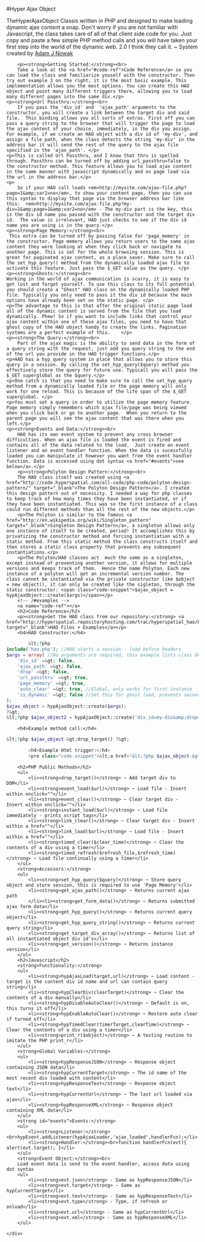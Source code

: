 #Hyper Ajax Object

<div id="content-left">
        <p>TheHyperAjaxObject Classis written in PHP and designed to make loading dynamic ajax content a snap. Don't worry if you are not familiar with Javascript, the class takes care of all of that client side code for you. Just copy and paste a few simple PHP method calls and you will have taken your first step into the world of the dynamic web. 2.0 I think they call it. ~ System created by <a href="http://adamjnowak.com" target="_blank">Adam J Nowak</a></p>
        
        <p><strong>Getting Started:</strong><br>
        Take a look at the <a href="#code-ref">Code Reference</a> so you can load the class and familiarize youself with the constructor. Then try out example 3 on the right, it is the most basic example. This implementation allows you the most options. You can create this HAO object and point many different triggers there, allowing you to load many different pages into the same div.</p>
    <p><strong>Url Passthru:</strong><br>
        If you pass the 'div_id' and  'ajax_path' arguments to the constructor, you will create a link between the target div and said file.  This binding allows you all sorts of extras. First off you can pass a query string to the browser that will trigger the page to load the ajax content of your choice, immediately, in the div you assign. For example, if we create an HAO object with a div id of 'my-div', and assign a file path, when the class detects the string 'my-div' in the address bar it will send the rest of the query to the ajax file specified in the 'ajax_path'. </p>
    <p>This is called Url Passthru, and I know that thru is spelled through. Passthru can be turned off by adding url_passthru=false to the constructor method. This feature allows you to load ajax content in the same manner with javascript dynamically and on page load via the url in the address bar.</p>
    <p>
        So if your HAO call loads <em>http://mysite.com/ajax-file.php?page=1&amp;var2=no</em>, to show your content page, then you can use this syntax to display that page via the browser address bar like this:  <em>http://mysite.com/ajax-file.php?my-div=1&amp;page=1&amp;var2=no</em> - The my-div part is the key, this is the div id name you passed with the constructor and the target div id.  The value is irrelevant, HAO just checks to see if the div id name you are using is in the query.</p>
    <p><strong>Page Memory:</strong><br>
     This extra can be turned off by passing false for 'page_memory' in the constructor. Page memory allows you return users to the same ajax content they were looking at when they click back or navigate to  another page. This is set for the whole browsing session. This is great for paginated ajax content, as a place saver. Make sure to call the set_hyp_query() method from the dynamically loaded ajax file to activate this feature. Just pass the $_GET value as the query. </p>
    <p><strong>Ghosts:</strong><br>
    Working in the world of ajax communication is scarry, it is easy to get lost and forget yourself. To use this class to its full potential you should create a "Ghost" HAO class on the dynamically loaded PHP file. Typically you only need to pass it the div id because the main options have already been set on the static page. </p>
    <p>The advantage to this is that after the original static page load all of the dynamic content is served from the file that you load dynamically. Phew! So if you want to include links that control your ajax content within one of these ajax files, you need to have that ghost copy of the HAO object handy to create the links. Pagination systems are a perfect example of this.    </p>
    <p><strong>The Query:</strong><br>
        Part of the ajax magic is the ability to send data in the form of a query string with the request, just add you query string to the end of the url you provide in the HAO trigger functions.</p>
    <p>HAO has a hyp_query system in place that allows you to store this query in a session. By calling the set_hyp_query($query) method you effectively store the query for future use. Typicall you will pass the $_GET superglobal as the $query.</p>
    <p>One catch is that you need to make sure to call the set_hyp_query method from a dynamically loaded file or the page memory will only work for one reload. This is because of the life span of the $_GET superglobal. </p>
    <p>You must set a query in order to utilize the page memory feature.  Page memory simply remembers which ajax file/page was being viewed when you click back or go to another page.  When you return to the parent page you will see the ajax content that was there when you left.</p>
    <p><strong>Events and Data:</strong><br>
        HAO has its own event system to prevent any cross browser difficulties. When an ajax file is loaded the event is fired and contains all of the data related to the load.  Just create an event listener and an event handler function. When the data is sucessfully loaded you can manipulate it however you want from the event handler function. Data is accessed using dot syntax <a href="#events">see below</a>.</p>
        <p><strong>Polyton Design Pattern:</strong><br>
        The HAO class itself was created using <a href="http://code.hyperspatial.com/all-code/php-code/polyton-design-pattern/" target="_blank">The Polyton Design Pattern</a>. I created this design pattern out of necessity. I needed a way for php classes to keep track of how many times they have been instantiated, or if they have been instantiated. This was so the first instance of a class could run different methods than all the rest of the new objects.</p>
        <p>The Polyton is similar to the famous <a href="http://en.wikipedia.org/wiki/Singleton_pattern" target="_blank">Singleton Design Pattern</a>, a singleton allows only one instance of itself to be created, period! It accomplishes this by privatizing the constructor method and forcing instantiation with a static method. From this static method the class constructs itself and then stores a static class property that prevents any subsequent instantiations.</p>
        <p>The Polyton/HAO classes act  much the same as a singleton, except instead of preventing another version, it allows for multiple versions and keeps track of them.  Hence the name Polyton. Each new instance of a polyton will get an incremental version number. The class cannot be instantiated via the private constructor like $object = new object(), it can only be created like the sigleton, through the static constructor: <span class="code-snippet">$ajax_object = hypAjaxObject::create($args)</span></p>
        <!-- /#examples -->
        <a name="code-ref"></a>
        <h2>Code Reference</h2>
        <p><strong>Get the HAO class from our repository:</strong> <a href="http://hyperspatial.repositoryhosting.com/trac/hyperspatial_hao/browser/tags/1.0" target="_blank">HAO Files + Examples</a></p>
        <h4>HAO Constructor:</h4>
```php
        &lt;?php
include('hao.php'); //HAO starts a session - load before headers
$args = array( //No arguments are required, this example lists class defaults for reference
    'div_id' =&gt; false,
    'ajax_path' =&gt; false,
    'drop' =&gt; false,
    'url_passthru' =&gt; true,
    'page_memory' =&gt; true,
    'auto_clear' =&gt; true, //Global, only works for first instance
    'is_dynamic' =&gt; false //Set this for ghost load, prevents second js print to browser
);
$ajax_object = hypAjaxObject::create($args);
?&gt;
&lt;?php $ajax_object2 = hypAjaxObject::create('div_id=my-div&amp;drop=true') ?&gt;
```
        <h4>Example method call:</h4>
```php
&lt;?php $ajax_object-&gt;drop_target() ?&gt;
```
```php
        <h4>Example Html trigger:</h4>
        <pre class="code-snippet">&lt;a href="&lt;?php $ajax_object-&gt;link_load('ajax-file.php') ?&gt;"&gt;Load&lt;/a&gt;
```
        <h2>PHP Public Methods</h2>
        <ul>
            <li><strong>drop_target()</strong> ~ Add target div to DOM</li>
            <li><strong>event_load($url)</strong> ~ Load file - Insert within onclick=""</li>
            <li><strong>event_clear()</strong> ~ Clear target div -  Insert within onclick=""</li>
            <li><strong>instant_load($url)</strong> ~ Load file immediately - prints script tags</li>
            <li><strong>link_clear()</strong> ~ Clear target div - Insert within a href=""</li>
            <li><strong>link_load($url)</strong> ~ Load file - Insert within a href=""</li>
            <li><strong>timed_clear($clear_time)</strong> ~ Clear the contents of a div using a timer</li>
            <li><strong>timed_refresh($refresh_file,$refresh_time)</strong> ~ Load file continually using a timer</li>
        </ul>
        <strong>Accessors:</strong>
        <ul>
            <li><strong>set_hyp_query($query)</strong> ~ Store query object and store session, this is required to use 'Page Memory'</li>
            <li><strong>get_ajax_path()</strong> ~ Returns current ajax path
            </li><li><strong>get_form_data()</strong> ~ Returns submitted ajax form data</li>
            <li><strong>get_hyp_query()</strong> ~ Returns current query object</li>
            <li><strong>get_hyp_query_string()</strong> ~ Returns current query string</li>
            <li><strong>get_target_div_array()</strong> ~ Returns list of all instantiated object div id's</li>
            <li><strong>get_version()</strong> ~ Returns instance version</li>
        </ul>
        <h2>Javascript</h2>
        <strong>Functionality:</strong>
        <ul>
            <li><strong>hypAjaxLoad(target,url)</strong> ~ Load content - target is the content div id name and url can contain query string</li>
            <li><strong>hypClearDiv(clearTarget)</strong> ~ Clear the contents of a div manually</li>
            <li><strong>hypDisableAutoClear()</strong> ~ Default is on, this turns it off</li>
            <li><strong>hypEnableAutoClear()</strong> ~ Restore auto clear if turned off</li>
            <li><strong>hypTimedClear(timerTarget,clearTime)</strong> ~ Clear the contents of a div using a timer</li>
            <li><strong>print_r($object)</strong> ~ A testing routine to imitate the PHP print_r</li>
        </ul>
        <strong>Global Variables:</strong>
        <ul>
            <li><strong>hypResponseJSON</strong> ~ Response object containing JSON data</li>
            <li><strong>hypCurrentTarget</strong> ~ The id name of the most recent div loaded with content</li>
            <li><strong>hypResponseText</strong> ~ Response object text</li>
            <li><strong>hypCurrentUrl</strong> ~ The last url loaded via ajax</li>
            <li><strong>hypResponseXML</strong> ~ Response object containing XML data</li>
        </ul>
        <strong id="events">Events:</strong>
        <ul>
        	<li><strong>Listener:</strong><br>hypEvent.addListener(hypAjaxLoader,'ajax_loaded',handlerFcn);</li>
            <li><strong>Handler:</strong><br>function handlerFcn(evt){ alert(evt.target); }</li>
        </ul>
        <strong>Event Object:</strong><br>
        Load event data is send to the event handler, access data using dot syntax
        <ul>
        	<li><strong>evt.json</strong> - Same as hypResponseJSON</li>
            <li><strong>evt.target</strong> - Same as hypCurrentTarget</li>
            <li><strong>evt.text</strong> - Same as hypResponseText</li>
            <li><strong>evt.type</strong> - Type, if refresh or onload</li>
            <li><strong>evt.url</strong> - Same as hypCurrentUrl</li>
            <li><strong>evt.xml</strong> - Same as hypResponseXML</li>
        </ul>
       
    </div>

